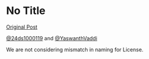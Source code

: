 # No Title

[Original Post](https://discourse.onlinedegree.iitm.ac.in/t/171141/420)

<p><a class="mention" href="/u/24ds1000119">@24ds1000119</a> and <a class="mention" href="/u/yaswanthvaddi">@YaswanthVaddi</a></p>
<p>We are not considering mismatch in naming for License.</p>